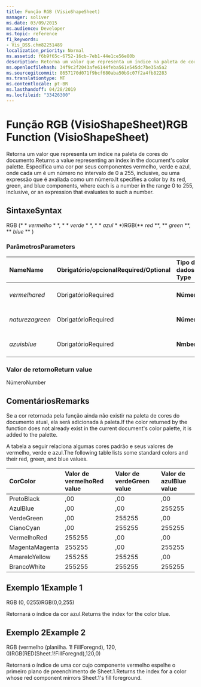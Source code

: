 ```yaml
---
title: Função RGB (VisioShapeSheet)
manager: soliver
ms.date: 03/09/2015
ms.audience: Developer
ms.topic: reference
f1_keywords:
- Vis_DSS.chm82251489
localization_priority: Normal
ms.assetid: f6b9f65c-6752-16cb-7eb1-44e1ce56e80b
description: Retorna um valor que representa um índice na paleta de cores do documento. Especifica uma cor por seus componentes vermelho, verde e azul, onde cada um é um número no intervalo de 0 a 255, inclusive, ou uma expressão que é avaliada como um número.
ms.openlocfilehash: 34f9c2f2043afe6144feba561e545dc7be35a5a2
ms.sourcegitcommit: 8657170d071f9bcf680aba50b9c07f2a4fb82283
ms.translationtype: MT
ms.contentlocale: pt-BR
ms.lasthandoff: 04/28/2019
ms.locfileid: "33426300"
---
```

# <a name="rgb-function-visioshapesheet"></a><span data-ttu-id="179ea-104">Função RGB (VisioShapeSheet)</span><span class="sxs-lookup"><span data-stu-id="179ea-104">RGB Function (VisioShapeSheet)</span></span>

<span data-ttu-id="179ea-105">Retorna um valor que representa um índice na paleta de cores do documento.</span><span class="sxs-lookup"><span data-stu-id="179ea-105">Returns a value representing an index in the document's color palette.</span></span> <span data-ttu-id="179ea-106">Especifica uma cor por seus componentes vermelho, verde e azul, onde cada um é um número no intervalo de 0 a 255, inclusive, ou uma expressão que é avaliada como um número.</span><span class="sxs-lookup"><span data-stu-id="179ea-106">It specifies a color by its red, green, and blue components, where each is a number in the range 0 to 255, inclusive, or an expression that evaluates to such a number.</span></span> 
  
## <a name="syntax"></a><span data-ttu-id="179ea-107">Sintaxe</span><span class="sxs-lookup"><span data-stu-id="179ea-107">Syntax</span></span>

<span data-ttu-id="179ea-108">RGB (\* \* *vermelho* \* \*, \* \* *verde* \* \*, \* \* *azul* \* \*)</span><span class="sxs-lookup"><span data-stu-id="179ea-108">RGB(\*\* *red* \*\*, \*\* *green* \*\*, \*\* *blue* \*\* )</span></span> 
  
### <a name="parameters"></a><span data-ttu-id="179ea-109">Parâmetros</span><span class="sxs-lookup"><span data-stu-id="179ea-109">Parameters</span></span>

|<span data-ttu-id="179ea-110">**Name**</span><span class="sxs-lookup"><span data-stu-id="179ea-110">**Name**</span></span>|<span data-ttu-id="179ea-111">**Obrigatório/opcional**</span><span class="sxs-lookup"><span data-stu-id="179ea-111">**Required/Optional**</span></span>|<span data-ttu-id="179ea-112">**Tipo de dados**</span><span class="sxs-lookup"><span data-stu-id="179ea-112">**Data Type**</span></span>|<span data-ttu-id="179ea-113">**Descrição**</span><span class="sxs-lookup"><span data-stu-id="179ea-113">**Description**</span></span>|
|:-----|:-----|:-----|:-----|
| <span data-ttu-id="179ea-114">_vermelha_</span><span class="sxs-lookup"><span data-stu-id="179ea-114">_red_</span></span> <br/> |<span data-ttu-id="179ea-115">Obrigatório</span><span class="sxs-lookup"><span data-stu-id="179ea-115">Required</span></span>  <br/> |<span data-ttu-id="179ea-116">**Número**</span><span class="sxs-lookup"><span data-stu-id="179ea-116">**Number**</span></span> <br/> |<span data-ttu-id="179ea-117">O componente vermelho.</span><span class="sxs-lookup"><span data-stu-id="179ea-117">The red component.</span></span>  <br/> |
| <span data-ttu-id="179ea-118">_natureza_</span><span class="sxs-lookup"><span data-stu-id="179ea-118">_green_</span></span> <br/> |<span data-ttu-id="179ea-119">Obrigatório</span><span class="sxs-lookup"><span data-stu-id="179ea-119">Required</span></span>  <br/> |<span data-ttu-id="179ea-120">**Número**</span><span class="sxs-lookup"><span data-stu-id="179ea-120">**Number**</span></span> <br/> |<span data-ttu-id="179ea-121">O componente verde.</span><span class="sxs-lookup"><span data-stu-id="179ea-121">The green component.</span></span>  <br/> |
| <span data-ttu-id="179ea-122">_azuis_</span><span class="sxs-lookup"><span data-stu-id="179ea-122">_blue_</span></span> <br/> |<span data-ttu-id="179ea-123">Obrigatório</span><span class="sxs-lookup"><span data-stu-id="179ea-123">Required</span></span>  <br/> |<span data-ttu-id="179ea-124">**Nmber**</span><span class="sxs-lookup"><span data-stu-id="179ea-124">**Nmber**</span></span> <br/> |<span data-ttu-id="179ea-125">O componente azul.</span><span class="sxs-lookup"><span data-stu-id="179ea-125">The blue component.</span></span>  <br/> |
   
### <a name="return-value"></a><span data-ttu-id="179ea-126">Valor de retorno</span><span class="sxs-lookup"><span data-stu-id="179ea-126">Return value</span></span>

<span data-ttu-id="179ea-127">Número</span><span class="sxs-lookup"><span data-stu-id="179ea-127">Number</span></span>
  
## <a name="remarks"></a><span data-ttu-id="179ea-128">Comentários</span><span class="sxs-lookup"><span data-stu-id="179ea-128">Remarks</span></span>

<span data-ttu-id="179ea-129">Se a cor retornada pela função ainda não existir na paleta de cores do documento atual, ela será adicionada à paleta.</span><span class="sxs-lookup"><span data-stu-id="179ea-129">If the color returned by the function does not already exist in the current document's color palette, it is added to the palette.</span></span>
  
<span data-ttu-id="179ea-130">A tabela a seguir relaciona algumas cores padrão e seus valores de vermelho, verde e azul.</span><span class="sxs-lookup"><span data-stu-id="179ea-130">The following table lists some standard colors and their red, green, and blue values.</span></span>
  
|<span data-ttu-id="179ea-131">**Cor**</span><span class="sxs-lookup"><span data-stu-id="179ea-131">**Color**</span></span>|<span data-ttu-id="179ea-132">**Valor de vermelho**</span><span class="sxs-lookup"><span data-stu-id="179ea-132">**Red value**</span></span>|<span data-ttu-id="179ea-133">**Valor de verde**</span><span class="sxs-lookup"><span data-stu-id="179ea-133">**Green value**</span></span>|<span data-ttu-id="179ea-134">**Valor de azul**</span><span class="sxs-lookup"><span data-stu-id="179ea-134">**Blue value**</span></span>|
|:-----|:-----|:-----|:-----|
|<span data-ttu-id="179ea-135">Preto</span><span class="sxs-lookup"><span data-stu-id="179ea-135">Black</span></span>  <br/> |<span data-ttu-id="179ea-136">,0</span><span class="sxs-lookup"><span data-stu-id="179ea-136">0</span></span>  <br/> |<span data-ttu-id="179ea-137">,0</span><span class="sxs-lookup"><span data-stu-id="179ea-137">0</span></span>  <br/> |<span data-ttu-id="179ea-138">,0</span><span class="sxs-lookup"><span data-stu-id="179ea-138">0</span></span>  <br/> |
|<span data-ttu-id="179ea-139">Azul</span><span class="sxs-lookup"><span data-stu-id="179ea-139">Blue</span></span>  <br/> |<span data-ttu-id="179ea-140">,0</span><span class="sxs-lookup"><span data-stu-id="179ea-140">0</span></span>  <br/> |<span data-ttu-id="179ea-141">,0</span><span class="sxs-lookup"><span data-stu-id="179ea-141">0</span></span>  <br/> |<span data-ttu-id="179ea-142">255</span><span class="sxs-lookup"><span data-stu-id="179ea-142">255</span></span>  <br/> |
|<span data-ttu-id="179ea-143">Verde</span><span class="sxs-lookup"><span data-stu-id="179ea-143">Green</span></span>  <br/> |<span data-ttu-id="179ea-144">,0</span><span class="sxs-lookup"><span data-stu-id="179ea-144">0</span></span>  <br/> |<span data-ttu-id="179ea-145">255</span><span class="sxs-lookup"><span data-stu-id="179ea-145">255</span></span>  <br/> |<span data-ttu-id="179ea-146">,0</span><span class="sxs-lookup"><span data-stu-id="179ea-146">0</span></span>  <br/> |
|<span data-ttu-id="179ea-147">Ciano</span><span class="sxs-lookup"><span data-stu-id="179ea-147">Cyan</span></span>  <br/> |<span data-ttu-id="179ea-148">,0</span><span class="sxs-lookup"><span data-stu-id="179ea-148">0</span></span>  <br/> |<span data-ttu-id="179ea-149">255</span><span class="sxs-lookup"><span data-stu-id="179ea-149">255</span></span>  <br/> |<span data-ttu-id="179ea-150">255</span><span class="sxs-lookup"><span data-stu-id="179ea-150">255</span></span>  <br/> |
|<span data-ttu-id="179ea-151">Vermelho</span><span class="sxs-lookup"><span data-stu-id="179ea-151">Red</span></span>  <br/> |<span data-ttu-id="179ea-152">255</span><span class="sxs-lookup"><span data-stu-id="179ea-152">255</span></span>  <br/> |<span data-ttu-id="179ea-153">,0</span><span class="sxs-lookup"><span data-stu-id="179ea-153">0</span></span>  <br/> |<span data-ttu-id="179ea-154">,0</span><span class="sxs-lookup"><span data-stu-id="179ea-154">0</span></span>  <br/> |
|<span data-ttu-id="179ea-155">Magenta</span><span class="sxs-lookup"><span data-stu-id="179ea-155">Magenta</span></span>  <br/> |<span data-ttu-id="179ea-156">255</span><span class="sxs-lookup"><span data-stu-id="179ea-156">255</span></span>  <br/> |<span data-ttu-id="179ea-157">,0</span><span class="sxs-lookup"><span data-stu-id="179ea-157">0</span></span>  <br/> |<span data-ttu-id="179ea-158">255</span><span class="sxs-lookup"><span data-stu-id="179ea-158">255</span></span>  <br/> |
|<span data-ttu-id="179ea-159">Amarelo</span><span class="sxs-lookup"><span data-stu-id="179ea-159">Yellow</span></span>  <br/> |<span data-ttu-id="179ea-160">255</span><span class="sxs-lookup"><span data-stu-id="179ea-160">255</span></span>  <br/> |<span data-ttu-id="179ea-161">255</span><span class="sxs-lookup"><span data-stu-id="179ea-161">255</span></span>  <br/> |<span data-ttu-id="179ea-162">,0</span><span class="sxs-lookup"><span data-stu-id="179ea-162">0</span></span>  <br/> |
|<span data-ttu-id="179ea-163">Branco</span><span class="sxs-lookup"><span data-stu-id="179ea-163">White</span></span>  <br/> |<span data-ttu-id="179ea-164">255</span><span class="sxs-lookup"><span data-stu-id="179ea-164">255</span></span>  <br/> |<span data-ttu-id="179ea-165">255</span><span class="sxs-lookup"><span data-stu-id="179ea-165">255</span></span>  <br/> |<span data-ttu-id="179ea-166">255</span><span class="sxs-lookup"><span data-stu-id="179ea-166">255</span></span>  <br/> |
   
## <a name="example-1"></a><span data-ttu-id="179ea-167">Exemplo 1</span><span class="sxs-lookup"><span data-stu-id="179ea-167">Example 1</span></span>

<span data-ttu-id="179ea-168">RGB (0, 0255)</span><span class="sxs-lookup"><span data-stu-id="179ea-168">RGB(0,0,255)</span></span>
  
<span data-ttu-id="179ea-169">Retornará o índice da cor azul.</span><span class="sxs-lookup"><span data-stu-id="179ea-169">Returns the index for the color blue.</span></span>
  
## <a name="example-2"></a><span data-ttu-id="179ea-170">Exemplo 2</span><span class="sxs-lookup"><span data-stu-id="179ea-170">Example 2</span></span>

<span data-ttu-id="179ea-171">RGB (vermelho (planilha. 1! FillForegnd), 120, 0)</span><span class="sxs-lookup"><span data-stu-id="179ea-171">RGB(RED(Sheet.1!FillForegnd),120,0)</span></span>
  
<span data-ttu-id="179ea-172">Retornará o índice de uma cor cujo componente vermelho espelhe o primeiro plano de preenchimento de Sheet.1.</span><span class="sxs-lookup"><span data-stu-id="179ea-172">Returns the index for a color whose red component mirrors Sheet.1's fill foreground.</span></span>
  


